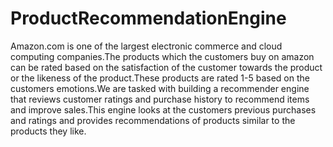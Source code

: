# ProductRecommendationEngine
Amazon.com is one of the largest electronic commerce and cloud computing companies.The
products which the customers buy on amazon can be rated based on the satisfaction of the
customer towards the product or the likeness of the product.These products are rated 1-5 based
on the customers emotions.We are tasked with building a recommender engine that reviews
customer ratings and purchase history to recommend items and improve sales.This engine looks
at the customers previous purchases and ratings and provides recommendations of products
similar to the products they like.
